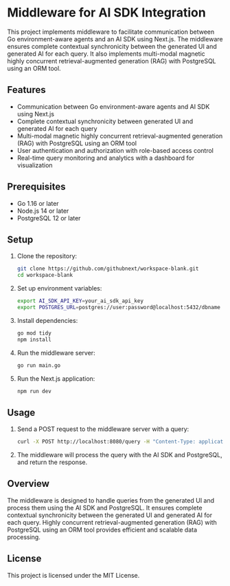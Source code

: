 # Middleware for AI SDK Integration

This project implements middleware to facilitate communication between Go environment-aware agents and an AI SDK using Next.js. The middleware ensures complete contextual synchronicity between the generated UI and generated AI for each query. It also implements multi-modal magnetic highly concurrent retrieval-augmented generation (RAG) with PostgreSQL using an ORM tool.

## Features

- Communication between Go environment-aware agents and AI SDK using Next.js
- Complete contextual synchronicity between generated UI and generated AI for each query
- Multi-modal magnetic highly concurrent retrieval-augmented generation (RAG) with PostgreSQL using an ORM tool
- User authentication and authorization with role-based access control
- Real-time query monitoring and analytics with a dashboard for visualization

## Prerequisites

- Go 1.16 or later
- Node.js 14 or later
- PostgreSQL 12 or later

## Setup

1. Clone the repository:

   ```sh
   git clone https://github.com/githubnext/workspace-blank.git
   cd workspace-blank
   ```

2. Set up environment variables:

   ```sh
   export AI_SDK_API_KEY=your_ai_sdk_api_key
   export POSTGRES_URL=postgres://user:password@localhost:5432/dbname
   ```

3. Install dependencies:

   ```sh
   go mod tidy
   npm install
   ```

4. Run the middleware server:

   ```sh
   go run main.go
   ```

5. Run the Next.js application:

   ```sh
   npm run dev
   ```

## Usage

1. Send a POST request to the middleware server with a query:

   ```sh
   curl -X POST http://localhost:8080/query -H "Content-Type: application/json" -d '{"query": "your_query"}'
   ```

2. The middleware will process the query with the AI SDK and PostgreSQL, and return the response.

## Overview

The middleware is designed to handle queries from the generated UI and process them using the AI SDK and PostgreSQL. It ensures complete contextual synchronicity between the generated UI and generated AI for each query. Highly concurrent retrieval-augmented generation (RAG) with PostgreSQL using an ORM tool provides efficient and scalable data processing.

## License

This project is licensed under the MIT License.
